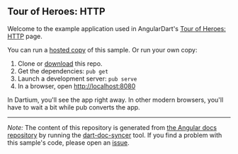 ## Tour of Heroes: HTTP

Welcome to the example application used in AngularDart's
[Tour of Heroes: HTTP](https://webdev.dartlang.org/angular/tutorial/toh-pt6.html) page.

You can run a [hosted copy](http://angular-examples.github.io/toh-6) of this sample. Or run your own copy:

1. Clone or [download][] this repo.
2. Get the dependencies: `pub get`
3. Launch a development server: `pub serve`
4. In a browser, open [http://localhost:8080](http://localhost:8080)

In Dartium, you'll see the app right away. In other modern browsers,
you'll have to wait a bit while pub converts the app.

---

*Note:* The content of this repository is generated from
[the Angular docs repository][docs repo] by running the
[dart-doc-syncer](//github.com/angular/dart-doc-syncer) tool.
If you find a problem with this sample's code, please open an
[issue][].

[docs repo]: //github.com/dart-lang/site-webdev/tree/master/public/docs/_examples/toh-6/dart
[download]: //github.com/angular-examples/toh-6/archive/master.zip
[issue]: //github.com/dart-lang/site-webdev/issues/new?labels=example&title=%5BAngular%5D%5Bexample%5D%20tutorial/toh-6%3A%20
